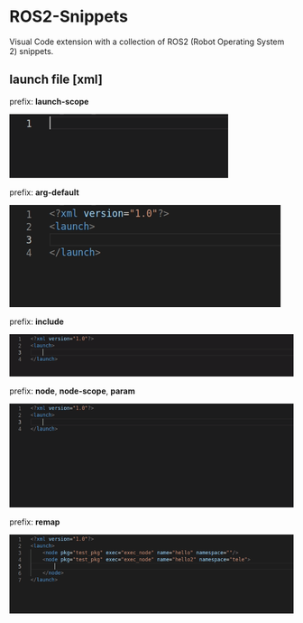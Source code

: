# ROS2-Snippets
Visual Code extension with a collection of ROS2 (Robot Operating System 2) snippets.


## launch file [xml]

prefix: **launch-scope**

![](media/launch_xml/launch-xml-scope.gif)

prefix: **arg-default**

![](media/launch_xml/launch-xml-arg-default.gif)

prefix: **include**

![](media/launch_xml/launch-xml-include.gif)

prefix: **node**, **node-scope**, **param**

![](media/launch_xml/launch-xml-node.gif)

prefix: **remap**

![](media/launch_xml/launch-xml-remap.gif)
